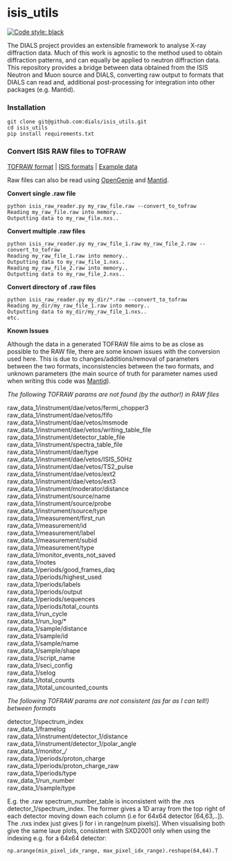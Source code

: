 # isis_utils
[![Code style: black](https://img.shields.io/badge/code%20style-black-000000.svg)](https://github.com/psf/black)

The DIALS project provides an extensible framework to analyse X-ray diffraction data.
Much of this work is agnostic to the method used to obtain diffraction patterns, and can equally be applied to neutron diffraction data.
This repository provides a bridge between data obtained from the ISIS Neutron and Muon source and DIALS, converting raw output to formats that
DIALS can read and, additional post-processing for integration into other packages (e.g. Mantid).

### Installation

```
git clone git@github.com:dials/isis_utils.git
cd isis_utils
pip install requirements.txt
```

### Convert ISIS RAW files to TOFRAW

[TOFRAW format](https://www.nexusformat.org/TOFRaw.html) | [ISIS formats](https://www.isis.stfc.ac.uk/Pages/ISIS-Raw-File-Format.aspx) | [Example data](https://doi.org/10.5281/zenodo.4415768)

Raw files can also be read using [OpenGenie](http://www.opengenie.org/Main_Page) and [Mantid](https://www.mantidproject.org/).


**Convert single .raw file**
```
python isis_raw_reader.py my_raw_file.raw --convert_to_tofraw
Reading my_raw_file.raw into memory..
Outputting data to my_raw_file.nxs..
```

**Convert multiple .raw files**
```
python isis_raw_reader.py my_raw_file_1.raw my_raw_file_2.raw --convert_to_tofraw
Reading my_raw_file_1.raw into memory..
Outputting data to my_raw_file_1.nxs..
Reading my_raw_file_2.raw into memory..
Outputting data to my_raw_file_2.nxs..
```
**Convert directory of .raw files**
```
python isis_raw_reader.py my_dir/*.raw --convert_to_tofraw
Reading my_dir/my_raw_file_1.raw into memory..
Outputting data to my_dir/my_raw_file_1.nxs..
etc.
```

**Known Issues**

Although the data in a generated TOFRAW file aims to be as close as possible to the RAW file, there are some known issues with the conversion used here.
This is due to changes/additions/removal of parameters between the two formats, inconsistencies between the two formats, and unknown parameters (the main source of truth for parameter names used when writing this code was [Mantid](https://github.com/mantidproject/mantid/tree/master/Framework/DataHandling/src/LoadRaw)).

*The following TOFRAW params are not found (by the author!) in RAW files*

raw_data_1/instrument/dae/vetos/fermi_chopper3 \
raw_data_1/instrument/dae/vetos/fifo \
raw_data_1/instrument/dae/vetos/msmode \
raw_data_1/instrument/dae/vetos/writing_table_file \
raw_data_1/instrument/detector_table_file \
raw_data_1/instrument/spectra_table_file \
raw_data_1/instrument/dae/type \
raw_data_1/instrument/dae/vetos/ISIS_50Hz \
raw_data_1/instrument/dae/vetos/TS2_pulse \
raw_data_1/instrument/dae/vetos/ext2 \
raw_data_1/instrument/dae/vetos/ext3 \
raw_data_1/instrument/moderator/distance \
raw_data_1/instrument/source/name \
raw_data_1/instrument/source/probe \
raw_data_1/instrument/source/type \
raw_data_1/measurement/first_run \
raw_data_1/measurement/id \
raw_data_1/measurement/label \
raw_data_1/measurement/subid \
raw_data_1/measurement/type \
raw_data_1/monitor_events_not_saved \
raw_data_1/notes \
raw_data_1/periods/good_frames_daq \
raw_data_1/periods/highest_used \
raw_data_1/periods/labels \
raw_data_1/periods/output \
raw_data_1/periods/sequences \
raw_data_1/periods/total_counts \
raw_data_1/run_cycle \
raw_data_1/run_log/* \
raw_data_1/sample/distance \
raw_data_1/sample/id \
raw_data_1/sample/name \
raw_data_1/sample/shape \
raw_data_1/script_name \
raw_data_1/seci_config \
raw_data_1/selog \
raw_data_1/total_counts \
raw_data_1/total_uncounted_counts

*The following TOFRAW params are not consistent (as far as I can tell!) between formats*

detector_1/spectrum_index \
raw_data_1/framelog \
raw_data_1/instrument/detector_1/distance \
raw_data_1/instrument/detector_1/polar_angle \
raw_data_1/monitor_*/* \
raw_data_1/periods/proton_charge \
raw_data_1/periods/proton_charge_raw \
raw_data_1/periods/type \
raw_data_1/run_number \
raw_data_1/sample/type

E.g. the .raw spectrum_number_table is inconsistent with the .nxs detector_1/spectrum_index.
The former gives a 1D array from the top right of each detector moving down each column (i.e for 64x64 detector [64,63,..]).
The .nxs index just gives [i for i in range(num pixels)].
When visualising both give the same laue plots, consistent with SXD2001 only when using the indexing e.g. for a 64x64 detector:
```
np.arange(min_pixel_idx_range, max_pixel_idx_range).reshape(64,64).T
```
